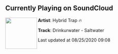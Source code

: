 ## Currently Playing on SoundCloud

[<img align="left" width="100" src="https://i1.sndcdn.com/artworks-uTMHJaYliY7jMZWy-Sqphhw-t50x50.jpg">](https://soundcloud.com/hybridtrapmusic/saltwater)

**Artist**: Hybrid Trap 🔥 

**Track**: Drinkurwater - Saltwater

Last updated at 08/25/2020 09:08
